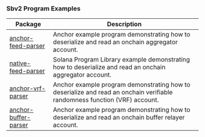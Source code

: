 ### Sbv2 Program Examples

| Package                                        | Description                                                                                                               |
| ---------------------------------------------- | ------------------------------------------------------------------------------------------------------------------------- |
| [anchor-feed-parser](./anchor-feed-parser)     | Anchor example program demonstrating how to deserialize and read an onchain aggregator account.                           |
| [native-feed-parser](./native-feed-parser)     | Solana Program Library example demonstrating how to deserialize and read an onchain aggregator account.                   |
| [anchor-vrf-parser](./anchor-vrf-parser)       | Anchor example program demonstrating how to deserialize and read an onchain verifiable randomness function (VRF) account. |
| [anchor-buffer-parser](./anchor-buffer-parser) | Anchor example program demonstrating how to deserialize and read an onchain buffer relayer account.                       |
